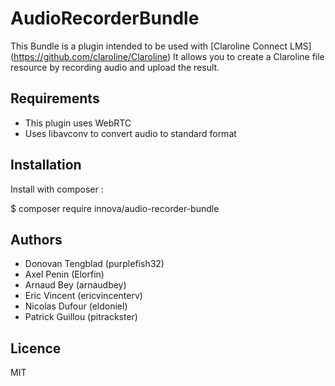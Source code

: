 # AudioRecorderBundle

This Bundle is a plugin intended to be used with [Claroline Connect LMS] (https://github.com/claroline/Claroline)
It allows you to create a Claroline file resource by recording audio and upload the result.

## Requirements
- This plugin uses WebRTC
- Uses libavconv to convert audio to standard format

## Installation

Install with composer :

   $ composer require innova/audio-recorder-bundle

## Authors

* Donovan Tengblad (purplefish32)
* Axel Penin (Elorfin)
* Arnaud Bey (arnaudbey)
* Eric Vincent (ericvincenterv)
* Nicolas Dufour (eldoniel)
* Patrick Guillou (pitrackster)

## Licence

MIT
